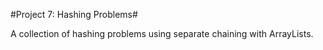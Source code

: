 #Project 7: Hashing Problems#

A collection of hashing problems using separate chaining with ArrayLists.
